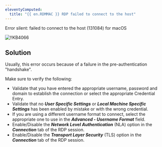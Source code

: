 ```yaml
---
eleventyComputed:
  title: "{{ en.RDMMAC }} RDP failed to connect to the host"
---
```

Error silent: failed to connect to the host (131084) for macOS

![!!KB4066](https://cdnweb.devolutions.net/docs/docs_en_kb_KB4066.png)
## Solution
Usually, this error occurs because of a failure in the pre-authentication "handshake".

Make sure to verify the following:

* Validate that you have entered the appropriate username, password and domain to establish the connection or select the appropriate Credential Entry.
* Validate that no ***User Specific Settings*** or ***Local Machine Specific Settings*** has been enabled by mistake or with the wrong credential.
* If you are using a different username format to connect, select the appropriate one to use in the ***Advanced - Username Format*** field.
* Enable/Disable the ***Network Level Authentication*** (NLA) option in the ***Connection*** tab of the RDP session.
* Enable/Disable the ***Transport Layer Security*** (TLS) option in the ***Connection*** tab of the RDP session.
